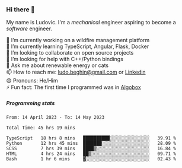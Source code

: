 ### Hi there 👋

My name is Ludovic. I'm a *mechanical* engineer aspiring to become a *software* engineer.

 🔭 I’m currently working on a wildfire management platform<br/>
 🌱 I’m currently learning TypeScript, Angular, Flask, Docker<br/>
 👯 I’m looking to collaborate on open source projects<br/>
 🤔 I’m looking for help with C++/Python bindings<br/>
 💬 Ask me about renewable energy or cats<br/>
 📫 How to reach me: ludo.beghin@gmail.com or [Linkedin](https://www.linkedin.com/in/ludovic-beghin/)<br/>
 😄 Pronouns: He/Him<br/>
 ⚡ Fun fact: The first time I programmed was in [Algobox](https://fr.wikipedia.org/wiki/Algobox)<br/>

##### Programming stats
<!--START_SECTION:waka-->

```text
From: 14 April 2023 - To: 14 May 2023

Total Time: 45 hrs 19 mins

TypeScript   18 hrs 8 mins   ██████████░░░░░░░░░░░░░░░   39.91 %
Python       12 hrs 45 mins  ███████░░░░░░░░░░░░░░░░░░   28.09 %
SCSS         7 hrs 39 mins   ████▒░░░░░░░░░░░░░░░░░░░░   16.84 %
HTML         4 hrs 24 mins   ██▒░░░░░░░░░░░░░░░░░░░░░░   09.71 %
Bash         1 hr 6 mins     ▓░░░░░░░░░░░░░░░░░░░░░░░░   02.43 %
```

<!--END_SECTION:waka-->
